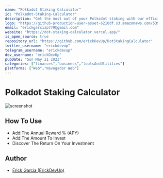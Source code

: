 ```yaml
---
name: "Polkadot Staking Calculator"
id: "Polkadot-Staking-Calculator"
description: "Get the most out of your Polkadot staking with our efficient and distraction-free calculator. Calculate your rewards hassle-free with our easy-to-use tool."
logo: "https://github-production-user-asset-6210df.s3.amazonaws.com/53962116/241849993-5513e147-70ea-474e-ace2-23012162fe2b.png"
email: "erickgarciap779@gmail.com"
website: "https://dot-staking-calculator.vercel.app/"
is_open_source: true
repository_url: "https://github.com/erickDevUp/DotStakingCalculator"
twitter_username: "erickdevup"
telegram_username: "erickdevup"
dev_username: "erickDevUp"
pubDate: "Sun May 21 2023"
categories: ["finances","business","toolsAndUtilities"]
platforms: ["Web","Navegador Web"]
---
```

# Polkadot Staking Calculator

![screenshot](https://github.com/erickDevUp/cucoderscommunity.github.io/assets/104710949/8f2fa395-b03e-4f07-a071-d31a0ac2651f)

## How To Use
- Add The Annual Reward % (APY) 
- Add The Amount To Invest 
- Discover The Return On Your Investment

## Author

- [Erick Garcia (ErickDevUp)](https://erickdevup.netlify.app/)
